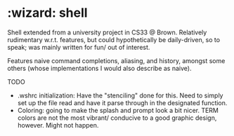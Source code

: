 # :wizard: shell

Shell extended from a university project in CS33 @ Brown.
Relatively rudimentary w.r.t. features, but could hypothetically 
be daily-driven, so to speak; was mainly written for fun/ out of interest.

Features naive command completions, aliasing, and history, amongst some 
others (whose implementations I would also describe as naive). 


TODO

 - .wshrc initialization: Have the "stenciling" done for this. Need to simply set up the file read
     and have it parse through in the designated function.
 - Coloring: going to make the splash and prompt look a bit nicer. TERM colors are not the most
     vibrant/ conducive to a good graphic design, however. Might not happen.
